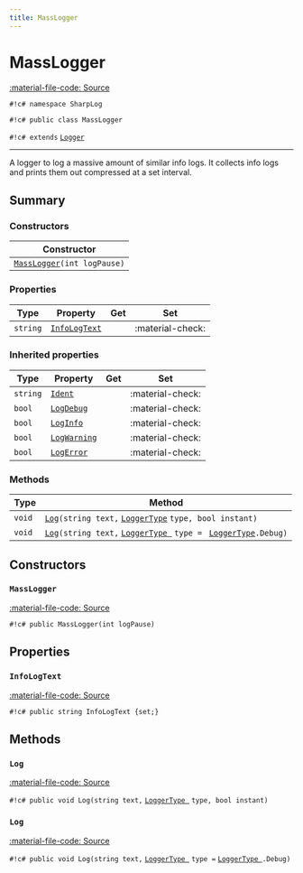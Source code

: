 ```yaml
---
title: MassLogger
---
```


# MassLogger
[:material-file-code: Source](https://github.com/habetuz/SharpLog/blob/main/MassLogger.cs)

`#!c# namespace SharpLog`

`#!c# public class MassLogger`

`#!c# extends` [`Logger`](/Reference/Logger/)

---

A logger to log a massive amount of similar info logs. It collects info logs and prints them out compressed at a set interval.

## Summary
### Constructors
| Constructor                        |
| ---------------------------------- | 
| [`MassLogger`](#masslogger_1)`(int logPause)`   | 

### Properties
| Type               | Property           | Get              | Set              |
| ------------------ | ------------------ | ---------------- | ---------------- | 
| `string`           | [`InfoLogText`](#infologtext)  |                  | :material-check: | 

### Inherited properties
| Type               | Property           | Get              | Set              |
| ------------------ | ------------------ | ---------------- | ---------------- | 
| `string`           | [`Ident`](/Reference/Logger/#ident)        |                  | :material-check: |()
| `bool`             | [`LogDebug`](/Reference/Logger/#logdebug)     |                  | :material-check: | 
| `bool`             | [`LogInfo`](/Reference/Logger/#loginfo)      |                  | :material-check: | 
| `bool`             | [`LogWarning`](/Reference/Logger/#logwarning)   |                  | :material-check: | 
| `bool`             | [`LogError`](/Reference/Logger/#logerror)     |                  | :material-check: | 

### Methods
| Type               | Method                                                                                                                    |
| ------------------ | ------------------------------------------------------------------------------------------------------------------------- |
| `void`             | [`Log`](#log)`(string text,` [`LoggerType`](/Reference/LoggerType/) `type, bool instant)`                                      |
| `void`             | [`Log`](#log_1)`(string text,` [`LoggerType `](/Reference/LoggerType/) `type = ` [`LoggerType`](/Reference/LoggerType/)`.Debug)`  |

## Constructors
### `MassLogger`
[:material-file-code: Source](https://github.com/habetuz/SharpLog/blob/main/MassLogger.cs#L27)

`#!c# public MassLogger(int logPause)`

## Properties
### `InfoLogText`
[:material-file-code: Source](https://github.com/habetuz/SharpLog/blob/main/MassLogger.cs#L38)

`#!c# public string InfoLogText {set;}`

## Methods
### `Log`
[:material-file-code: Source](https://github.com/habetuz/SharpLog/blob/main/MassLogger.cs#L46)

`#!c# public void Log(string text,` [`LoggerType `](/Reference/LoggerType/) `type, bool instant)`

### `Log`
[:material-file-code: Source](https://github.com/habetuz/SharpLog/blob/main/MassLogger.cs#L63)

`#!c# public void Log(string text,` [`LoggerType `](/Reference/LoggerType/) `type =` [`LoggerType `](/Reference/LoggerType/)`.Debug)`